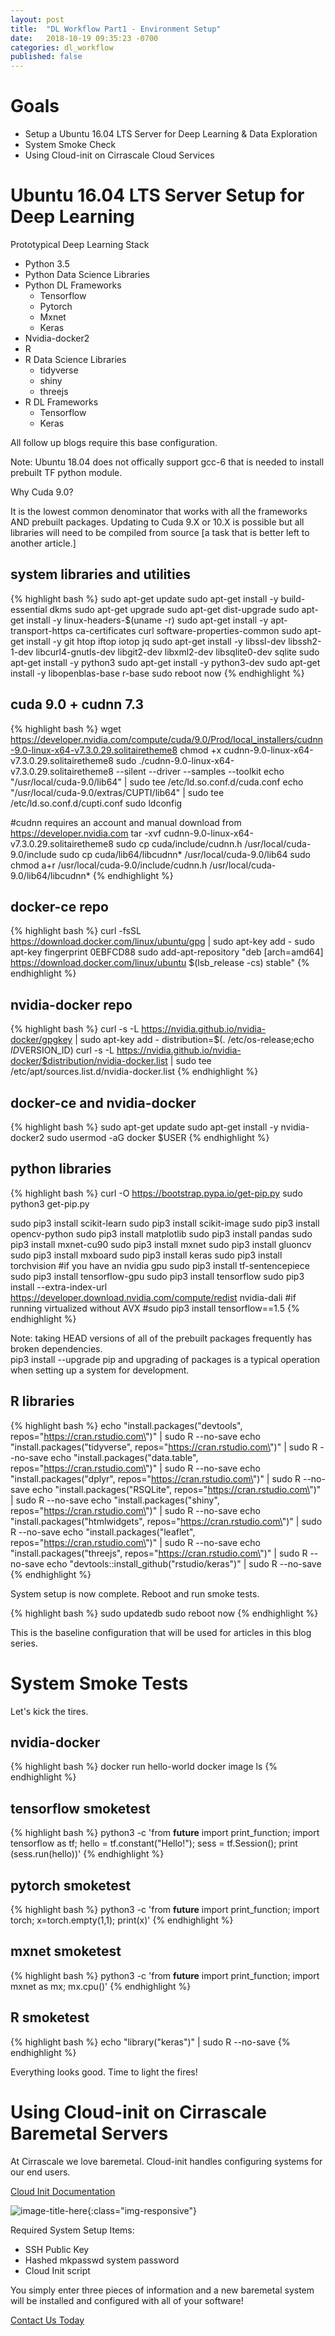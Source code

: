 ```yaml
---
layout: post
title:  "DL Workflow Part1 - Environment Setup"
date:   2018-10-19 09:35:23 -0700
categories: dl_workflow
published: false
---
```


# Goals
- Setup a Ubuntu 16.04 LTS Server for Deep Learning & Data Exploration
- System Smoke Check
- Using Cloud-init on Cirrascale Cloud Services

# Ubuntu 16.04 LTS Server Setup for Deep Learning

Prototypical Deep Learning Stack
- Python 3.5
- Python Data Science Libraries
- Python DL Frameworks
  - Tensorflow
  - Pytorch
  - Mxnet
  - Keras
- Nvidia-docker2
- R 
- R Data Science Libraries
  - tidyverse
  - shiny
  - threejs
- R DL Frameworks
  - Tensorflow
  - Keras

All follow up blogs require this base configuration.

Note: Ubuntu 18.04 does not offically support gcc-6 that is needed to install prebuilt TF python module.

Why Cuda 9.0?

It is the lowest common denominator that works with all the frameworks AND prebuilt packages.
Updating to Cuda 9.X or 10.X is possible but all libraries will need to be compiled from source [a task that is better left to another article.]

## system libraries and utilities
{% highlight bash %}
sudo apt-get update
sudo apt-get install -y build-essential dkms
sudo apt-get upgrade
sudo apt-get dist-upgrade
sudo apt-get install -y linux-headers-$(uname -r)
sudo apt-get install -y apt-transport-https ca-certificates curl software-properties-common
sudo apt-get install -y git htop iftop iotop jq
sudo apt-get install -y libssl-dev libssh2-1-dev  libcurl4-gnutls-dev libgit2-dev libxml2-dev libsqlite0-dev sqlite
sudo apt-get install -y python3
sudo apt-get install -y python3-dev
sudo apt-get install -y libopenblas-base r-base
sudo reboot now
{% endhighlight %}

## cuda 9.0 + cudnn 7.3
{% highlight bash %}
wget https://developer.nvidia.com/compute/cuda/9.0/Prod/local_installers/cudnn-9.0-linux-x64-v7.3.0.29.solitairetheme8
chmod +x cudnn-9.0-linux-x64-v7.3.0.29.solitairetheme8
sudo ./cudnn-9.0-linux-x64-v7.3.0.29.solitairetheme8 --silent --driver --samples --toolkit
echo "/usr/local/cuda-9.0/lib64" | sudo tee /etc/ld.so.conf.d/cuda.conf
echo "/usr/local/cuda-9.0/extras/CUPTI/lib64" | sudo tee /etc/ld.so.conf.d/cupti.conf
sudo ldconfig

#cudnn requires an account and manual download from https://developer.nvidia.com
tar -xvf cudnn-9.0-linux-x64-v7.3.0.29.solitairetheme8
sudo cp cuda/include/cudnn.h /usr/local/cuda-9.0/include
sudo cp cuda/lib64/libcudnn* /usr/local/cuda-9.0/lib64
sudo chmod a+r /usr/local/cuda-9.0/include/cudnn.h /usr/local/cuda-9.0/lib64/libcudnn*
{% endhighlight %}

## docker-ce repo
{% highlight bash %}
curl -fsSL https://download.docker.com/linux/ubuntu/gpg | sudo apt-key add -
sudo apt-key fingerprint 0EBFCD88
sudo add-apt-repository "deb [arch=amd64] https://download.docker.com/linux/ubuntu $(lsb_release -cs) stable"
{% endhighlight %}

## nvidia-docker repo
{% highlight bash %}
curl -s -L https://nvidia.github.io/nvidia-docker/gpgkey | sudo apt-key add -
distribution=$(. /etc/os-release;echo $ID$VERSION_ID)
curl -s -L https://nvidia.github.io/nvidia-docker/$distribution/nvidia-docker.list | sudo tee /etc/apt/sources.list.d/nvidia-docker.list
{% endhighlight %}

## docker-ce and nvidia-docker
{% highlight bash %}
sudo apt-get update
sudo apt-get install -y nvidia-docker2
sudo usermod -aG docker $USER
{% endhighlight %}

## python libraries
{% highlight bash %}
curl -O https://bootstrap.pypa.io/get-pip.py
sudo python3 get-pip.py

sudo pip3 install scikit-learn
sudo pip3 install scikit-image
sudo pip3 install opencv-python
sudo pip3 install matplotlib
sudo pip3 install pandas
sudo pip3 install mxnet-cu90
sudo pip3 install mxnet
sudo pip3 install gluoncv
sudo pip3 install mxboard
sudo pip3 install keras
sudo pip3 install torchvision
#if you have an nvidia gpu
sudo pip3 install tf-sentencepiece
sudo pip3 install tensorflow-gpu
sudo pip3 install tensorflow
sudo pip3 install --extra-index-url https://developer.download.nvidia.com/compute/redist nvidia-dali
#if running virtualized without AVX
#sudo pip3 install tensorflow==1.5
{% endhighlight %}

Note: taking HEAD versions of all of the prebuilt packages frequently has broken dependencies.  
pip3 install --upgrade pip and upgrading of packages is a typical operation when setting up a system for development.

## R libraries
{% highlight bash %}
echo "install.packages(\"devtools\", repos=\"https://cran.rstudio.com\")" | sudo R --no-save
echo "install.packages(\"tidyverse\", repos=\"https://cran.rstudio.com\")" | sudo R --no-save
echo "install.packages(\"data.table\", repos=\"https://cran.rstudio.com\")" | sudo R --no-save
echo "install.packages(\"dplyr\", repos=\"https://cran.rstudio.com\")" | sudo R --no-save
echo "install.packages(\"RSQLite\", repos=\"https://cran.rstudio.com\")" | sudo R --no-save
echo "install.packages(\"shiny\", repos=\"https://cran.rstudio.com\")" | sudo R --no-save
echo "install.packages(\"htmlwidgets\", repos=\"https://cran.rstudio.com\")" | sudo R --no-save
echo "install.packages(\"leaflet\", repos=\"https://cran.rstudio.com\")" | sudo R --no-save
echo "install.packages(\"threejs\", repos=\"https://cran.rstudio.com\")" | sudo R --no-save
echo "devtools::install_github(\"rstudio/keras\")" | sudo R --no-save
{% endhighlight %}

System setup is now complete. Reboot and run smoke tests.

{% highlight bash %}
sudo updatedb
sudo reboot now
{% endhighlight %}

This is the baseline configuration that will be used for articles in this blog series.

# System Smoke Tests

Let's kick the tires.

## nvidia-docker
{% highlight bash %}
docker run hello-world
docker image ls
{% endhighlight %}

## tensorflow smoketest
{% highlight bash %}
python3 -c 'from __future__ import print_function; import tensorflow as tf; hello = tf.constant("Hello!"); sess = tf.Session(); print (sess.run(hello))'
{% endhighlight %}

## pytorch smoketest
{% highlight bash %}
python3 -c 'from __future__ import print_function; import torch; x=torch.empty(1,1); print(x)'
{% endhighlight %}

## mxnet smoketest
{% highlight bash %}
python3 -c 'from __future__ import print_function; import mxnet as mx; mx.cpu()'
{% endhighlight %}

## R smoketest
{% highlight bash %}
echo "library(\"keras\")" | sudo R --no-save
{% endhighlight %}

Everything looks good. Time to light the fires!

# Using Cloud-init on Cirrascale Baremetal Servers

At Cirrascale we love baremetal. Cloud-init handles configuring systems for our end users.

[Cloud Init Documentation]([https://cloudinit.readthedocs.io/en/latest/ )

![image-title-here](/assets/images/maps_provision.jpg){:class="img-responsive"}

Required System Setup Items:
- SSH Public Key
- Hashed mkpasswd system password
- Cloud Init script

You simply enter three pieces of information and a new baremetal system will be installed and configured with all of your software!

[Contact Us Today](mailto:info@cirrascale.com)
